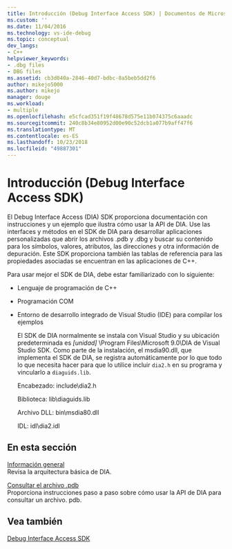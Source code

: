 ```yaml
---
title: Introducción (Debug Interface Access SDK) | Documentos de Microsoft
ms.custom: ''
ms.date: 11/04/2016
ms.technology: vs-ide-debug
ms.topic: conceptual
dev_langs:
- C++
helpviewer_keywords:
- .dbg files
- DBG files
ms.assetid: cb3d040a-2846-40d7-bdbc-8a5beb5dd2f6
author: mikejo5000
ms.author: mikejo
manager: douge
ms.workload:
- multiple
ms.openlocfilehash: e5cfcad351f19f48678d575e11b074375c6aaadc
ms.sourcegitcommit: 240c8b34e80952d00e90c52dcb1a077b9aff47f6
ms.translationtype: MT
ms.contentlocale: es-ES
ms.lasthandoff: 10/23/2018
ms.locfileid: "49887301"
---
```

# <a name="getting-started-debug-interface-access-sdk"></a>Introducción (Debug Interface Access SDK)
El Debug Interface Access (DIA) SDK proporciona documentación con instrucciones y un ejemplo que ilustra cómo usar la API de DIA. Use las interfaces y métodos en el SDK de DIA para desarrollar aplicaciones personalizadas que abrir los archivos .pdb y .dbg y buscar su contenido para los símbolos, valores, atributos, las direcciones y otra información de depuración. Este SDK proporciona también las tablas de referencia para las propiedades asociadas se encuentran en las aplicaciones de C++.  
  
 Para usar mejor el SDK de DIA, debe estar familiarizado con lo siguiente:  
  
- Lenguaje de programación de C++  
  
- Programación COM  
  
- Entorno de desarrollo integrado de Visual Studio (IDE) para compilar los ejemplos  
  
  El SDK de DIA normalmente se instala con Visual Studio y su ubicación predeterminada es *[unidad]* \Program Files\Microsoft 9.0\DIA de Visual Studio SDK. Como parte de la instalación, el msdia90.dll, que implementa el SDK de DIA, se registra automáticamente por lo que todo lo que necesita hacer para que lo utilice incluir `dia2.h` en su programa y vincularlo a `diaguids.lib`.  
  
  Encabezado: include\dia2.h  
  
  Biblioteca: lib\diaguids.lib  
  
  Archivo DLL: bin\msdia80.dll  
  
  IDL: idl\dia2.idl  
  
## <a name="in-this-section"></a>En esta sección  
 [Información general](../../debugger/debug-interface-access/overview-debug-interface-access-sdk.md)  
 Revisa la arquitectura básica de DIA.  
  
 [Consultar el archivo .pdb](../../debugger/debug-interface-access/querying-the-dot-pdb-file.md)  
 Proporciona instrucciones paso a paso sobre cómo usar la API de DIA para consultar un archivo. pdb.  
  
## <a name="see-also"></a>Vea también  
 [Debug Interface Access SDK](../../debugger/debug-interface-access/debug-interface-access-sdk.md)